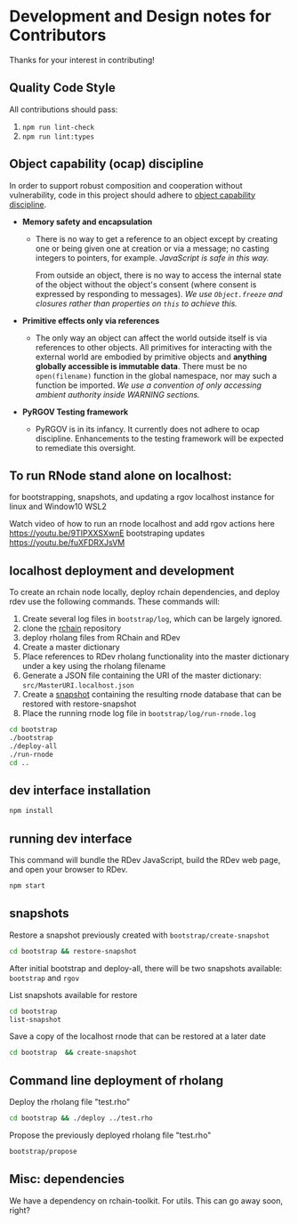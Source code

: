 # Development and Design notes for Contributors

Thanks for your interest in contributing!

## Quality Code Style

All contributions should pass:

 1. `npm run lint-check`
 2. `npm run lint:types`

## Object capability (ocap) discipline

In order to support robust composition and cooperation without
vulnerability, code in this project should adhere to [object
capability discipline][ocap].

  - **Memory safety and encapsulation**
    - There is no way to get a reference to an object except by
      creating one or being given one at creation or via a message; no
      casting integers to pointers, for example. _JavaScript is safe
      in this way._

      From outside an object, there is no way to access the internal
      state of the object without the object's consent (where consent
      is expressed by responding to messages). _We use `Object.freeze`
      and closures rather than properties on `this` to achieve this._

  - **Primitive effects only via references**
    - The only way an object can affect the world outside itself is
      via references to other objects. All primitives for interacting
      with the external world are embodied by primitive objects and
      **anything globally accessible is immutable data**. There must be
      no `open(filename)` function in the global namespace, nor may
      such a function be imported. _We use a convention
      of only accessing ambient authority inside WARNING sections._

  - **PyRGOV Testing framework**
    - PyRGOV is in its infancy. It currently does not adhere to ocap
      discipline. Enhancements to the testing framework will be expected
      to remediate this oversight.

[ocap]: http://erights.org/elib/capability/ode/ode-capabilities.html


## To run RNode stand alone on localhost:
for bootstrapping, snapshots, and updating a rgov localhost instance for linux and Window10 WSL2

Watch video of how to run an rnode localhost and add rgov actions here https://youtu.be/9TIPXXSXwnE bootstraping updates https://youtu.be/fuXFDRXJsVM

## localhost deployment and development
To create an rchain node locally, deploy rchain dependencies, and deploy rdev use the following commands. These commands will:
  1) Create several log files in `bootstrap/log`, which can be largely ignored.
  2) clone the [rchain](https://github.com/rchain/rchain) repository
  3) deploy rholang files from RChain and RDev
  4) Create a master dictionary
  5) Place references to RDev rholang functionality into the master dictionary under a key using the rholang filename
  6) Generate a JSON file containing the URI of the master dictionary: `src/MasterURI.localhost.json`
  7) Create a [snapshot](snapshots) containing the resulting rnode database that can be restored with restore-snapshot
  6) Place the running rnode log file in `bootstrap/log/run-rnode.log`

```bash
cd bootstrap
./bootstrap
./deploy-all
./run-rnode
cd ..
```

## dev interface installation
```bash
npm install
```

## running dev interface
This command will bundle the RDev JavaScript, build the RDev web page, and open your browser to RDev.
```bash
npm start
```

## snapshots
Restore a snapshot previously created with `bootstrap/create-snapshot`
```bash
cd bootstrap && restore-snapshot
```

After initial bootstrap and deploy-all, there will be two snapshots available: `bootstrap` and `rgov`

List snapshots available for restore
```bash
cd bootstrap
list-snapshot
```

Save a copy of the localhost rnode that can be restored at a later date
```bash
cd bootstrap  && create-snapshot
```

## Command line deployment of rholang
Deploy the rholang file "test.rho"
```bash
cd bootstrap && ./deploy ../test.rho
```
Propose the previously deployed rholang file "test.rho"
```bash
bootstrap/propose
```

## Misc: dependencies
We have a dependency on rchain-toolkit. For utils. This can go away soon, right?
